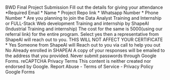 BWD Final Project Submission
Fill out the details for giving your attendance
*Required
Email *
Name *
Project Repo link *
Whatsapp Number *
Phone Number *
Are you planning to join the Data Analyst Training and Internship or FULL-Stack Web development Training and internship by ShapeAI (Industrial Training and internship) The cost for the same is 5000(using our referral link) for the entire program. Select yes then a representative from ShapeAI will reach out to you. THIS WILL NOT AFFECT YOUR CERTIFICATE *
Yes Someone from ShapeAI will Reach out to you via call to help you out
No
Already enrolled in SHAPEAI
A copy of your responses will be emailed to the address that you provided.
Never submit passwords through Google Forms.
reCAPTCHA
Privacy
Terms
This content is neither created nor endorsed by Google. Report Abuse - Terms of Service - Privacy Policy
Google Forms
